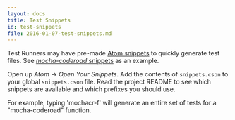 ```yaml
---
layout: docs
title: Test Snippets
id: test-snippets
file: 2016-01-07-test-snippets.md
---
```

Test Runners may have pre-made [Atom snippets](https://atom.io/docs/latest/using-atom-snippets) to quickly generate test files. See [*mocha-coderoad* snippets](https://github.com/coderoad/mocha-coderoad/blob/master/snippets.cson) as an example.

Open up *Atom* -> *Open Your Snippets*. Add the contents of `snippets.cson` to your global `snippets.cson` file. Read the project README to see which snippets are available and which prefixes you should use.

For example, typing 'mochacr-f' will generate an entire set of tests for a "mocha-coderoad" function.
